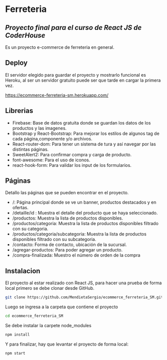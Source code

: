 # Ferreteria
## _Proyecto final para el curso de React JS de CoderHouse_



Es un proyecto e-commerce de ferreteria en general.
## Deploy
El servidor elegido para guardar el proyecto y mostrarlo funcional es Heroku, al ser un servidor gratuito puede ser que tarde en cargar la primera vez. 

https://ecommerce-ferreteria-sm.herokuapp.com/


## Librerias

- Firebase: Base de datos gratuita donde se guardan los datos de los productos y las imagenes.
- Bootstrap y React-Bootstrap: Para mejorar los estilos de algunos tag de cada página,componente y/o archivos.
- React-router-dom: Para tener un sistema de tura y así navegar por las distintas páginas.
- SweetAlert2: Para confirmar compra y carga de producto.
- font-awesome: Para el uso de iconos.
- react-hook-form: Para validar los input de los formularios.

## Páginas

Detallo las páginas que se pueden encontrar en el proyecto.

- /: Página principal donde se ve un banner, productos destacados y en ofertas.
- /detaille/id : Muestra el detalle del producto que se haya seleccionado.
- /productos: Muestra la lista de productos disponibles.
- /productos/categoria: Muestra la lista de productos disponibles filtrado con su categoria.
- /productos/categoria/subcategoria: Muestra la lista de productos disponibles filtrado con su subcategoria.
- /contacto: Forma de contacto, ubicación de la sucursal.
- /agregar-productos: Para poder agregar un producto.
- /compra-finalizada: Muestro el número de orden de la compra


## Instalacion

El proyecto al estar realizado con React JS, para hacer una prueba de forma local primero se debe clonar desde GitHub.
```sh
git clone https://github.com/MendietaSergio/ecommerce_ferreteria_SM.git
```
Luego se ingresa a la carpeta que contiene el proyecto
```sh
cd ecommerce_ferreteria_SM
```
Se debe instalar la carpete node_modules
```sh
npm install
```
Y para finalizar, hay que levantar el proyecto de forma local:
```sh
npm start
```
